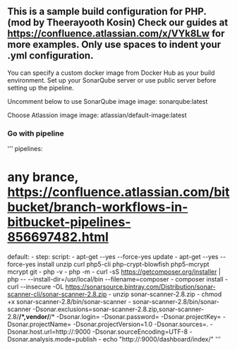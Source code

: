 This is a sample build configuration for PHP. (mod by Theerayooth Kosin)
Check our guides at https://confluence.atlassian.com/x/VYk8Lw for more examples.
Only use spaces to indent your .yml configuration.
-----
You can specify a custom docker image from Docker Hub as your build environment.
Set up your SonarQube server or use public server before setting up the pipeline.

Uncomment below to use SonarQube image
image: sonarqube:latest

Choose Atlassion image
image: atlassian/default-image:latest

### Go with pipeline
'''
pipelines:

  # any brance, https://confluence.atlassian.com/bitbucket/branch-workflows-in-bitbucket-pipelines-856697482.html
  default:
    - step:
        script:
          - apt-get --yes --force-yes update
          - apt-get --yes --force-yes install unzip curl php5-cli php-crypt-blowfish php5-mcrypt mcrypt git
          - php -v
          - php -m
          - curl -sS https://getcomposer.org/installer | php -- --install-dir=/usr/local/bin --filename=composer
          - composer install
          - curl --insecure -OL https://sonarsource.bintray.com/Distribution/sonar-scanner-cli/sonar-scanner-2.8.zip
          - unzip sonar-scanner-2.8.zip
          - chmod +x sonar-scanner-2.8/bin/sonar-scanner
          - sonar-scanner-2.8/bin/sonar-scanner -Dsonar.exclusions=sonar-scanner-2.8.zip,sonar-scanner-2.8/**/*,vendor/**/* -Dsonar.login=<admin-user> -Dsonar.password=<admin-password> -Dsonar.projectKey=<project-key> -Dsonar.projectName=<project-name> -Dsonar.projectVersion=1.0 -Dsonar.sources=.  -Dsonar.host.url=http://<your-sonarqube-host>:9000 -Dsonar.sourceEncoding=UTF-8 -Dsonar.analysis.mode=publish
          - echo "http://<your-sonarqube-host>:9000/dashboard/index/<project-name>"
'''
